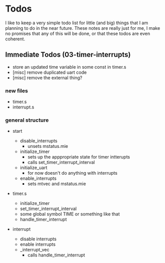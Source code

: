 # Todos
I like to keep a very simple todo list for little (and big) things that I am planning to do in the near future.
These notes are really just for me, I make no promises that any of this will be done, or that these todos are even coherent.

## Immediate Todos (03-timer-interrupts)
  - store an updated time variable in some const in timer.s
  - [misc] remove duplicated uart code
  - [misc] remove the external thing?


### new files
- timer.s
- interrupt.s

### general structure
- start
  - disable_interrupts
    - unsets mstatus.mie
  - initialize_timer
    - sets up the apppropriate state for timer intterupts
    - calls set_timer_interrupt_interval
  - initialize_uart
    - for now doesn't do anything with interrupts
  - enable_interrupts
    - sets mtvec and mstatus.mie

- timer.s
  - initialize_timer
  - set_timer_interrupt_interval
  - some global symbol TIME or something like that
  - handle_timer_interrupt

- interrupt
  - disable interrupts
  - enable interrupts
  - _interrupt_vec
    - calls handle_timer_interrupt
